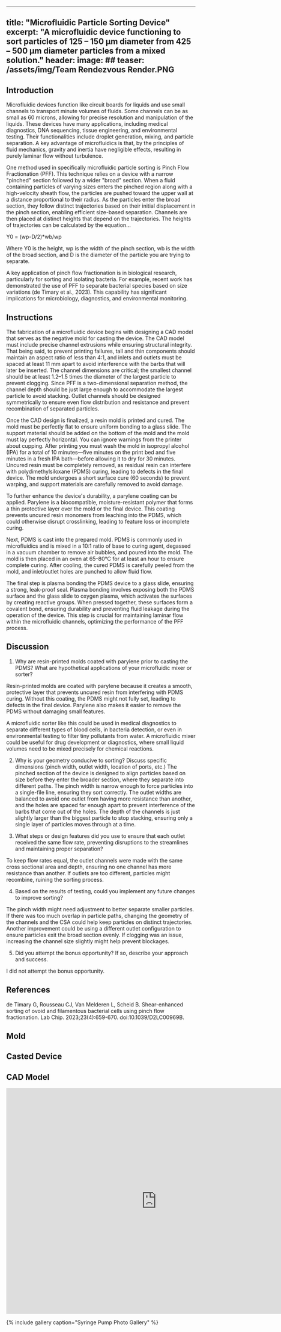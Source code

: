 
---
title: "Microfluidic Particle Sorting Device"
excerpt: "A microfluidic device functioning to sort particles of 125 – 150 μm diameter from 425 – 500 μm diameter particles from a mixed solution."
header:
  image: ##
  teaser: /assets/img/Team Rendezvous Render.PNG
---

## Introduction

Microfluidic devices function like circuit boards for liquids and use small channels to transport minute volumes of fluids. Some channels can be as small as 60 microns, allowing for precise resolution and manipulation of the liquids. These devices have many applications, including medical diagnostics, DNA sequencing, tissue engineering, and environmental testing. Their functionalities include droplet generation, mixing, and particle separation. A key advantage of microfluidics is that, by the principles of fluid mechanics, gravity and inertia have negligible effects, resulting in purely laminar flow without turbulence.

One method used in specifically microfluidic particle sorting is Pinch Flow Fractionation (PFF). This technique relies on a device with a narrow "pinched" section followed by a wider "broad" section. When a fluid containing particles of varying sizes enters the pinched region along with a high-velocity sheath flow, the particles are pushed toward the upper wall at a distance proportional to their radius. As the particles enter the broad section, they follow distinct trajectories based on their initial displacement in the pinch section, enabling efficient size-based separation. Channels are then placed at distinct heights that depend on the trajectories. The heights of trajectories can be calculated by the equation…


Y0 = (wp-D/2)*wb/wp

Where Y0 is the height, wp is the width of the pinch section, wb is the width of the broad section, and D is the diameter of the particle you are trying to separate.

A key application of pinch flow fractionation is in biological research, particularly for sorting and isolating bacteria. For example, recent work has demonstrated the use of PFF to separate bacterial species based on size variations (de Timary et al., 2023). This capability has significant implications for microbiology, diagnostics, and environmental monitoring.

## Instructions

The fabrication of a microfluidic device begins with designing a CAD model that serves as the negative mold for casting the device. The CAD model must include precise channel extrusions while ensuring structural integrity. That being said, to prevent printing failures, tall and thin components should maintain an aspect ratio of less than 4:1, and inlets and outlets must be spaced at least 11 mm apart to avoid interference with the barbs that will later be inserted. The channel dimensions are critical; the smallest channel should be at least 1.2–1.5 times the diameter of the largest particle to prevent clogging. Since PFF is a two-dimensional separation method, the channel depth should be just large enough to accommodate the largest particle to avoid stacking. Outlet channels should be designed symmetrically to ensure even flow distribution and resistance and prevent recombination of separated particles.

Once the CAD design is finalized, a resin mold is printed and cured. The mold must be perfectly flat to ensure uniform bonding to a glass slide. The support material should be added on the bottom of the mold and the mold must lay perfectly horizontal. You can ignore warnings from the printer about cupping. After printing you must wash the mold in isopropyl alcohol (IPA) for a total of 10 minutes—five minutes on the print bed and five minutes in a fresh IPA bath—before allowing it to dry for 30 minutes. Uncured resin must be completely removed, as residual resin can interfere with polydimethylsiloxane (PDMS) curing, leading to defects in the final device. The mold undergoes a short surface cure (60 seconds) to prevent warping, and support materials are carefully removed to avoid damage.

To further enhance the device's durability, a parylene coating can be applied. Parylene is a biocompatible, moisture-resistant polymer that forms a thin protective layer over the mold or the final device. This coating prevents uncured resin monomers from leaching into the PDMS, which could otherwise disrupt crosslinking, leading to feature loss or incomplete curing.

Next, PDMS is cast into the prepared mold. PDMS is commonly used in microfluidics and is mixed in a 10:1 ratio of base to curing agent, degassed in a vacuum chamber to remove air bubbles, and poured into the mold. The mold is then placed in an oven at 65–80°C for at least an hour to ensure complete curing. After cooling, the cured PDMS is carefully peeled from the mold, and inlet/outlet holes are punched to allow fluid flow.

The final step is plasma bonding the PDMS device to a glass slide, ensuring a strong, leak-proof seal. Plasma bonding involves exposing both the PDMS surface and the glass slide to oxygen plasma, which activates the surfaces by creating reactive groups. When pressed together, these surfaces form a covalent bond, ensuring durability and preventing fluid leakage during the operation of the device. This step is crucial for maintaining laminar flow within the microfluidic channels, optimizing the performance of the PFF process.

## Discussion

1. Why are resin-printed molds coated with parylene prior to casting the PDMS? What are hypothetical applications of your microfluidic mixer or sorter?

Resin-printed molds are coated with parylene because it creates a smooth, protective layer that prevents uncured resin from interfering with PDMS curing. Without this coating, the PDMS might not fully set, leading to defects in the final device. Parylene also makes it easier to remove the PDMS without damaging small features.

A microfluidic sorter like this could be used in medical diagnostics to separate different types of blood cells, in bacteria detection, or even in environmental testing to filter tiny pollutants from water. A microfluidic mixer could be useful for drug development or diagnostics, where small liquid volumes need to be mixed precisely for chemical reactions.

2. Why is your geometry conducive to sorting? Discuss specific dimensions (pinch width, outlet width, location of ports, etc.)
The pinched section of the device is designed to align particles based on size before they enter the broader section, where they separate into different paths. The pinch width is narrow enough to force particles into a single-file line, ensuring they sort correctly. The outlet widths are balanced to avoid one outlet from having more resistance than another, and the holes are spaced far enough apart to prevent interference of the barbs that come out of the holes. The depth of the channels is just slightly larger than the biggest particle to stop stacking, ensuring only a single layer of particles moves through at a time.

3. What steps or design features did you use to ensure that each outlet received the same flow rate, preventing disruptions to the streamlines and maintaining proper separation?

To keep flow rates equal, the outlet channels were made with the same cross sectional area and depth, ensuring no one channel has more resistance than another. If outlets are too different, particles might recombine, ruining the sorting process. 

4. Based on the results of testing, could you implement any future changes to improve sorting?

The pinch width might need adjustment to better separate smaller particles. If there was too much overlap in particle paths, changing the geometry of the channels and the CSA could help keep particles on distinct trajectories. Another improvement could be using a different outlet configuration to ensure particles exit the broad section evenly. If clogging was an issue, increasing the channel size slightly might help prevent blockages.

5. Did you attempt the bonus opportunity? If so, describe your approach and success.

I did not attempt the bonus opportunity.


## References 

de Timary G, Rousseau CJ, Van Melderen L, Scheid B. Shear-enhanced sorting of ovoid and filamentous bacterial cells using pinch flow fractionation. Lab Chip. 2023;23(4):659-670. doi:10.1039/D2LC00969B.

## Mold



## Casted Device



## CAD Model

<iframe src="https://vanderbilt643.autodesk360.com/shares/public/SH512d4QTec90decfa6e66b6ac86d6a05dc1?mode=embed" width="800" height="600" allowfullscreen="true" webkitallowfullscreen="true" mozallowfullscreen="true"  frameborder="0"></iframe>

{% include gallery caption="Syringe Pump Photo Gallery" %}
